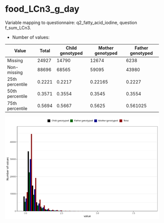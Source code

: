 # food_LCn3_g_day
Variable mapping to questionnaire: q2_fatty_acid_iodine, question f_sum_LCn3.
- Number of values:

| Value | Total | Child genotyped | Mother genotyped | Father genotyped |
| ----- | ----- | --------------- | ---------------- | ---------------- |
| Missing | 24927 | 14790 | 12674 | 6238 |
| Non-missing | 88696 | 68565 | 59095 | 43980 |
| 25th percentile | 0.2221 | 0.2217 | 0.22165 | 0.2227 |
| 50th percentile | 0.3571 | 0.3554 | 0.3545 | 0.3554 |
| 75th percentile | 0.5694 | 0.5667 | 0.5625 | 0.561025 |



![](food_LCn3_g_day_n.png)



